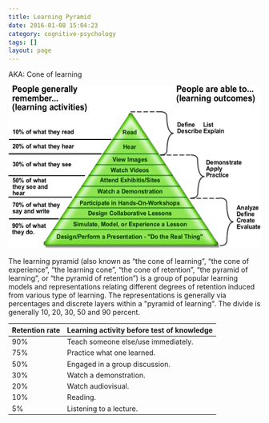 ```yaml
---
title: Learning Pyramid
date: 2016-01-08 15:04:23
category: cognitive-psychology
tags: []
layout: page
---
```


AKA: Cone of learning

![My helpful screenshot](/assets/edgar-dales-cone-of-learning.png)

The learning pyramid (also known as “the cone of learning”, “the cone of experience”, “the learning cone”, “the cone of retention”, “the pyramid of learning”, or “the pyramid of retention”) is a group of popular learning models and representations relating different degrees of retention induced from various type of learning. The representations is generally via percentages and discrete layers within a "pyramid of learning". The divide is generally 10, 20, 30, 50 and 90 percent.

| Retention rate | Learning activity before test of knowledge |
|----------------|--------------------------------------------|
|            90% | Teach someone else/use immediately. |
|            75% | Practice what one learned. |
|            50% | Engaged in a group discussion. |
|            30% | Watch a demonstration. |
|            20% | Watch audiovisual. |
|            10% | Reading. |
|            5%  | Listening to a lecture. |
